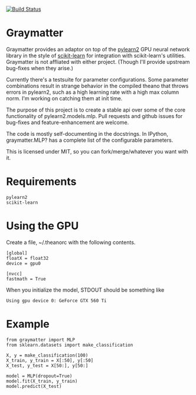 [![Build Status](https://travis-ci.org/JakeMick/graymatter.png?branch=master)](https://travis-ci.org/JakeMick/graymatter)

Graymatter
==========
Graymatter provides an adaptor on top of the [pylearn2](deeplearning.net/software/pylearn2/)
GPU neural network library in the style of [scikit-learn](http://scikit-learn.org/stable/)
for integration with scikit-learn's utilities. Graymatter is not affliated with
either project. (Though I'll provide upstream bug-fixes when they arise.)

Currently there's a testsuite for parameter configurations. Some parameter
combinations result in strange behavior in the compiled theano that throws
errors in pylearn2, such as a high learning rate with a high max column norm.
I'm working on catching them at init time.

The purpose of this project is to create a stable api over some of the core
functionality of pylearn2.models.mlp. Pull requests and github issues for
bug-fixes and feature-enhancement are welcome.

The code is mostly self-documenting in the docstrings. In IPython,
graymatter.MLP? has a complete list of the configurable parameters.

This is licensed under MIT, so you can fork/merge/whatever you want with it.

Requirements
============

    pylearn2
    scikit-learn

Using the GPU
=============
Create a file, ~/.theanorc with the following contents.

    [global]
    floatX = float32
    device = gpu0
    
    [nvcc]
    fastmath = True

When you initialize the model, STDOUT should be something like

    Using gpu device 0: GeForce GTX 560 Ti


Example
=======
    from graymatter import MLP
    from sklearn.datasets import make_classification

    X, y = make_classification(100)
    X_train, y_train = X[:50], y[:50]
    X_test, y_test = X[50:], y[50:]

    model = MLP(dropout=True)
    model.fit(X_train, y_train)
    model.predict(X_test)

